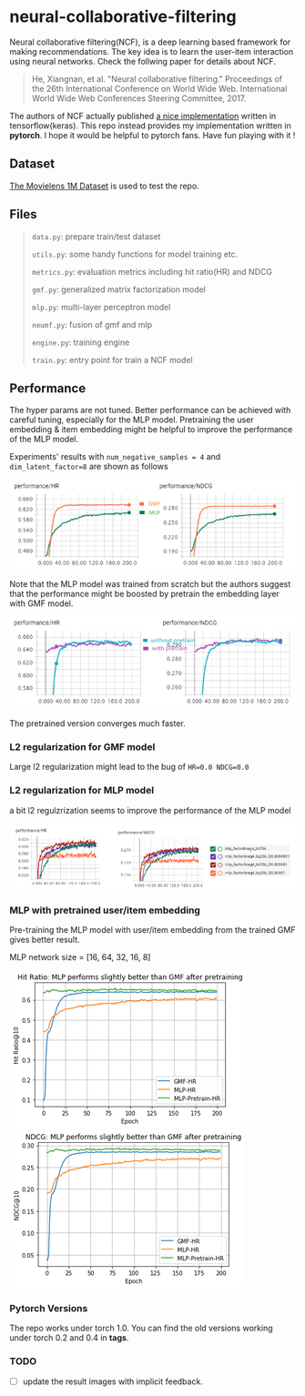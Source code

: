 # neural-collaborative-filtering
Neural collaborative filtering(NCF), is a deep learning based framework for making recommendations. The key idea is to learn the user-item interaction using neural networks. Check the follwing paper for details about NCF.

> He, Xiangnan, et al. "Neural collaborative filtering." Proceedings of the 26th International Conference on World Wide Web. International World Wide Web Conferences Steering Committee, 2017.

The authors of NCF actually published [a nice implementation](https://github.com/hexiangnan/neural_collaborative_filtering) written in tensorflow(keras). This repo instead provides my implementation written in **pytorch**. I hope it would be helpful to pytorch fans. Have fun playing with it !

## Dataset
[The Movielens 1M Dataset](http://grouplens.org/datasets/movielens/1m/) is used to test the repo.

## Files

> `data.py`: prepare train/test dataset
>
> `utils.py`: some handy functions for model training etc.
>
> `metrics.py`: evaluation metrics including hit ratio(HR) and NDCG
>
> `gmf.py`: generalized matrix factorization model
>
> `mlp.py`: multi-layer perceptron model
>
> `neumf.py`: fusion of gmf and mlp
>
> `engine.py`: training engine
>
> `train.py`: entry point for train a NCF model

## Performance
The hyper params are not tuned. Better performance can be achieved with careful tuning, especially for the MLP model. Pretraining the user embedding & item embedding might be helpful to improve the performance of the MLP model. 

Experiments' results with `num_negative_samples = 4` and `dim_latent_factor=8`  are shown as follows

![GMF V.S. MLP](./res/figure/factor8neg4.png)

Note that the MLP model was trained from scratch but the authors suggest that the performance might be boosted by pretrain the embedding layer with GMF model.

![NeuMF pretrain V.S no pretrain](./res/figure/neumf_factor8neg4.png)

The pretrained version converges much faster.

### L2 regularization for GMF model
Large l2 regularization might lead to the bug of  `HR=0.0 NDCG=0.0`

### L2 regularization for MLP model
a bit l2 regulzrization seems to improve the performance of the MLP model

![L2 for MLP](./res/figure/mlp_l2_reg.png)

### MLP with pretrained user/item embedding
Pre-training the MLP model with user/item embedding from the trained GMF gives better result.

MLP network size = [16, 64, 32, 16, 8]

![Pretrain for MLP](./res/figure/mlp_pretrain_hr.png)
![Pretrain for MLP](./res/figure/mlp_pretrain_ndcg.png)

### Pytorch Versions
The repo works under torch 1.0. You can find the old versions working under torch 0.2 and 0.4 in **tags**.

### TODO
- [ ] update the result images with implicit feedback.